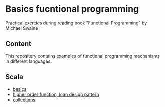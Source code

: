 # Basics fucntional programming
Practical exercies during reading book "Functional Programming" by Michael Swaine 
## Content
This repository contains examples of functional programming mechanisms in different languages.
## Scala
- [basics](scala/src/main/scala/Basics.scala)
- [higher order function, loan design pattern](scala/src/main/scala/Hof.scala)
- [collections](scala/src/main/scala/Collection.scala)
